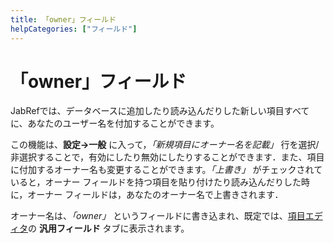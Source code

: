 ```yaml
---
title: 「owner」フィールド
helpCategories: ["フィールド"]
---
```


# 「owner」フィールド

JabRefでは、データベースに追加したり読み込んだりした新しい項目すべてに、あなたのユーザー名を付加することができます。

この機能は、**設定→一般** に入って，*「新規項目にオーナー名を記載」* 行を選択/非選択することで，有効にしたり無効にしたりすることができます．また、項目に付加するオーナー名も変更することができます。*「上書き」* がチェックされていると，オーナー フィールドを持つ項目を貼り付けたり読み込んだりした時に，オーナー フィールドは，あなたのオーナー名で上書きされます．

オーナー名は、*「owner」* というフィールドに書き込まれ、既定では、[項目エディタ](EntryEditorHelp)の **汎用フィールド** タブに表示されます。

